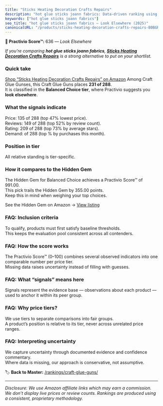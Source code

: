 ```yaml
---
title: "Sticks Heating Decoration Crafts Repairs"
description: "hot glue sticks joann fabrics: Data-driven ranking using the Practivio Score™. Positioned by quality, value, demand, findability, momentum."
keywords: ["hot glue sticks joann fabrics"]
seo_title: "hot glue sticks joann fabrics — Look Elsewhere (2025)"
canonicalURL: "/products/sticks-heating-decoration-crafts-repairs-B0BGRSD18H/"
---
```


**🚫 Practivio Score™:** 636 — _Look Elsewhere_


*If you're comparing **hot glue sticks joann fabrics**, **[Sticks Heating Decoration Crafts Repairs](https://www.amazon.com/dp/B0BGRSD18H?tag=practivio-20)** is a strong alternative to put on your shortlist.*
### Quick take
[Shop “Sticks Heating Decoration Crafts Repairs” on Amazon](https://www.amazon.com/dp/B0BGRSD18H?tag=practivio-20)
Among Craft Glue Gunses, this Craft Glue Guns places **231 of 288**.  
It is classified in the **Balanced Choice tier**, where Practivio suggests you **look elsewhere**.

### What the signals indicate
Price: 135 of 288 (top 47% lowest price).  
Reviews: 149 of 288 (top 52% by review count).  
Rating: 209 of 288 (top 73% by average stars).  
Demand:  of 288 (top % by purchases this month).

### Position in tier
All relative standing is tier-specific.

### How it compares to the Hidden Gem
The Hidden Gem for Balanced Choice achieves a Practivio Score™ of 991.00.  
This pick trails the Hidden Gem by 355.00 points.  
Keep this in mind when weighing your top choices.  

See the Hidden Gem on Amazon → [View listing](https://www.amazon.com/dp/B001AH5EXK?tag=practivio-20)

### FAQ: Inclusion criteria
To qualify, products must first satisfy baseline thresholds.  
This keeps the evaluation pool consistent across all contenders.

### FAQ: How the score works
The Practivio Score™ (0–100) combines several observed indicators into one comparable number per price tier.  
Missing data raises uncertainty instead of filling with guesses.

### FAQ: What “signals” means here
Signals represent the evidence base — observations about each product — used to anchor it within its peer group.

### FAQ: Why price tiers?
We use tiers to separate comparisons into fair groups.  
A product’s position is relative to its tier, never across unrelated price ranges.

### FAQ: Interpreting uncertainty
We capture uncertainty through documented evidence and confidence commentary.  
Where data is missing, our approach is conservative, not assumptive.


🏷️ **Back to Master:** [/rankings/craft-glue-guns/](/rankings/craft-glue-guns/)

---
_Disclosure: We use Amazon affiliate links which may earn a commission. We don’t display live prices or review counts. Rankings are produced using a consistent, proprietary methodology._
